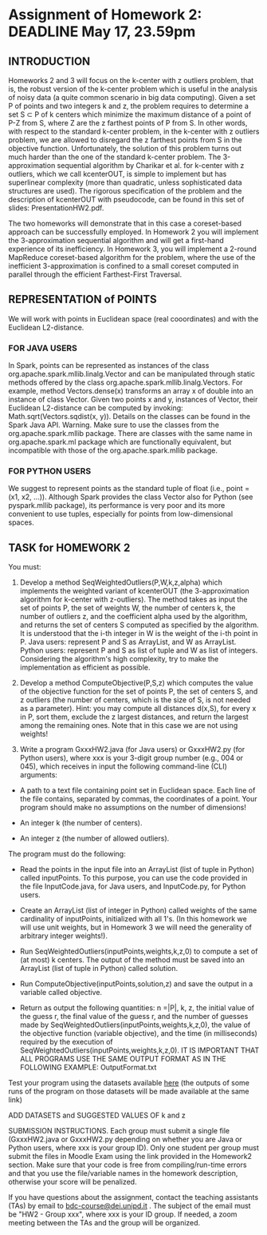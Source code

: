 # Assignment of Homework 2: DEADLINE May 17, 23.59pm

## INTRODUCTION

Homeworks 2 and 3 will focus on the k-center with z outliers problem, that is, the robust version of the k-center problem which is useful in the analysis of noisy data (a quite common scenario in big data computing). Given a set P of points and two integers k and z, the problem requires to determine a set S ⊂ P of k centers which minimize the maximum distance of a point of P-Z from S, where Z are the z farthest points of P from S. In other words, with respect to the standard k-center problem, in the k-center with z outliers problem, we are allowed to disregard the z farthest points from S in the objective function. Unfortunately, the solution of this problem turns out much harder than the one of the standard k-center problem. The 3-approximation sequential algorithm by Charikar et al. for k-center with z outliers, which we call kcenterOUT, is simple to implement but has superlinear complexity (more than quadratic, unless sophisticated data structures are used). The rigorous specification of the problem and the description of kcenterOUT with pseudocode, can be found in this set of slides: PresentationHW2.pdf.

The two homeworks will demonstrate that in this case a coreset-based approach can be successfully employed. In Homework 2 you will implement the 3-approximation sequential algorithm and will get a first-hand experience of its inefficiency. In Homework 3, you will implement a 2-round MapReduce coreset-based algorithm for the problem, where the use of the inefficient 3-approximation is confined to a small coreset computed in parallel through the efficient Farthest-First Traversal.

## REPRESENTATION of POINTS

We will work with points in Euclidean space (real cooordinates) and with the Euclidean L2-distance.

### FOR JAVA USERS

In Spark, points can be represented as instances of the class org.apache.spark.mllib.linalg.Vector and can be manipulated through static methods offered by the class org.apache.spark.mllib.linalg.Vectors. For example, method Vectors.dense(x) transforms an array x of double into an instance of class Vector.  Given two points x and y, instances of Vector, their Euclidean L2-distance can be computed by invoking: Math.sqrt(Vectors.sqdist(x, y)). Details on the classes can be found in the Spark Java API.  Warning. Make sure to use the classes from the org.apache.spark.mllib package. There are classes with the same name in org.apache.spark.ml package which are functionally equivalent, but incompatible with those of the org.apache.spark.mllib package.

### FOR PYTHON USERS

We suggest to represent points as the standard tuple of float (i.e., point = (x1, x2, ...)). Although Spark provides the class Vector also for Python (see pyspark.mllib package), its performance is very poor and its more convenient to use tuples, especially for points from low-dimensional spaces.

## TASK for HOMEWORK 2

You must:

1. Develop a method SeqWeightedOutliers(P,W,k,z,alpha) which implements the weighted variant of kcenterOUT (the 3-approximation algorithm for k-center with z-outliers). The method takes as input the set of points P, the set of weights W, the number of centers k, the number of outliers z, and the coefficient alpha used by the algorithm, and returns the set of centers S computed as specified by the algorithm. It is understood that the i-th integer in W is the weight of the i-th point in P. Java users: represent P and S as ArrayList<Vector>, and W as  ArrayList<Long>. Python users: represent P and S as list of tuple and W as list of integers. Considering the algorithm's high complexity, try to make the implementation as efficient as possible.

2. Develop a method ComputeObjective(P,S,z) which computes the value of the objective function for the set of points P, the set of centers S, and z outliers (the number of centers, which is the size of S, is not needed as a parameter). Hint: you may compute all distances d(x,S), for every x in P, sort them, exclude the z largest distances, and return the largest among the remaining ones. Note that in this case we are not using weights!

3. Write a program GxxxHW2.java (for Java users) or GxxxHW2.py (for Python users), where xxx is your 3-digit group number (e.g., 004 or 045), which receives in input the following command-line (CLI) arguments: 

- A path to a text file containing point set in Euclidean space. Each line of the file contains, separated by commas, the coordinates of a point. Your program should make no assumptions on the number of dimensions!

- An integer k (the number of centers).

- An integer z (the number of allowed outliers).

The program must do the following:

- Read the points in the input file into an ArrayList<Vector> (list of tuple in Python) called inputPoints. To this purpose, you can use the code provided in the file InputCode.java, for Java users, and InputCode.py, for Python users.

- Create an ArrayList<Long> (list of integer in Python) called weights of the same cardinality of inputPoints, initialized with all 1's. (In this homework we will use unit weights, but in Homework 3 we will need the generality of arbitrary integer weights!).

- Run SeqWeightedOutliers(inputPoints,weights,k,z,0) to compute a set of (at most) k centers. The output of the method must be saved into an ArrayList<Vector> (list of tuple in Python) called solution.

- Run ComputeObjective(inputPoints,solution,z) and save the output in a variable called objective.

- Return as output the following quantities: n =|P|, k, z, the initial value of the guess r, the final value of the guess r, and the number of guesses made by SeqWeightedOutliers(inputPoints,weights,k,z,0), the value of the objective function (variable objective), and the time (in milliseconds) required by the execution of SeqWeightedOutliers(inputPoints,weights,k,z,0). IT IS IMPORTANT THAT ALL PROGRAMS USE THE SAME OUTPUT FORMAT AS IN THE FOLLOWING EXAMPLE: OutputFormat.txt

Test your program using the datasets available [here](https://esami.elearning.unipd.it/mod/page/view.php?id=44241) (the outputs of some runs of the program on those datasets will be made available at the same link) 

ADD DATASETS and SUGGESTED VALUES OF k and z

SUBMISSION INSTRUCTIONS. Each group must submit a single file (GxxxHW2.java or GxxxHW2.py depending on whether you are Java or Python users, where xxx is your group ID). Only one student per group must submit the files in Moodle Exam using the link provided in the Homework2 section. Make sure that your code is free from compiling/run-time errors and that you use the file/variable names in the homework description, otherwise your score will be penalized.

If you have questions about the assignment, contact the teaching assistants (TAs) by email to bdc-course@dei.unipd.it . The subject of the email must be "HW2 - Group xxx", where xxx is your ID group. If needed, a zoom meeting between the TAs and the group will be organized.